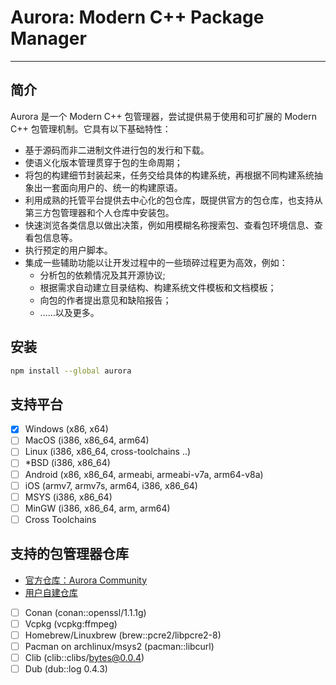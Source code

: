 # Aurora: Modern C++ Package Manager

---

## 简介

Aurora 是一个 Modern C++ 包管理器，尝试提供易于使用和可扩展的 Modern C++ 包管理机制。它具有以下基础特性：

- 基于源码而非二进制文件进行包的发行和下载。
- 使语义化版本管理贯穿于包的生命周期；
- 将包的构建细节封装起来，任务交给具体的构建系统，再根据不同构建系统抽象出一套面向用户的、统一的构建原语。
- 利用成熟的托管平台提供去中心化的包仓库，既提供官方的包仓库，也支持从第三方包管理器和个人仓库中安装包。
- 快速浏览各类信息以做出决策，例如用模糊名称搜索包、查看包环境信息、查看包信息等。
- 执行预定的用户脚本。
- 集成一些辅助功能以让开发过程中的一些琐碎过程更为高效，例如：
  - 分析包的依赖情况及其开源协议;
  - 根据需求自动建立目录结构、构建系统文件模板和文档模板；
  - 向包的作者提出意见和缺陷报告；
  - ……以及更多。
  
## 安装

```bash
npm install --global aurora
```

## 支持平台

- [x] Windows (x86, x64)
- [ ] MacOS (i386, x86_64, arm64)
- [ ] Linux (i386, x86_64, cross-toolchains ..)
- [ ] *BSD (i386, x86_64)
- [ ] Android (x86, x86_64, armeabi, armeabi-v7a, arm64-v8a)
- [ ] iOS (armv7, armv7s, arm64, i386, x86_64)
- [ ] MSYS (i386, x86_64)
- [ ] MinGW (i386, x86_64, arm, arm64)
- [ ] Cross Toolchains

## 支持的包管理器仓库

- [官方仓库：Aurora Community](https://github.com/Aurora-Community/)
- [用户自建仓库](https://github.com/tanpero/aurora-node/wiki/private-package/)
- [ ] Conan (conan::openssl/1.1.1g)
- [ ] Vcpkg (vcpkg:ffmpeg)
- [ ] Homebrew/Linuxbrew (brew::pcre2/libpcre2-8)
- [ ] Pacman on archlinux/msys2 (pacman::libcurl)
- [ ] Clib (clib::clibs/bytes@0.0.4)
- [ ] Dub (dub::log 0.4.3)
